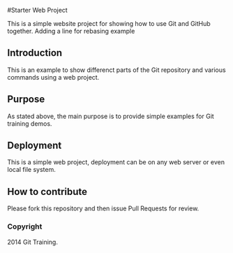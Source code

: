 #Starter Web Project

This is a simple website project for showing how to use Git and GitHub together.
Adding a line for rebasing example

## Introduction

This is an example to show differenct parts of the Git repository and various commands using a web project.

## Purpose

As stated above, the main purpose is to provide simple examples for Git training demos.

## Deployment

This is a simple web project, deployment can be on any web server or even local file system.

## How to contribute

Please fork this repository and then issue Pull Requests for review.

### Copyright

2014 Git Training.